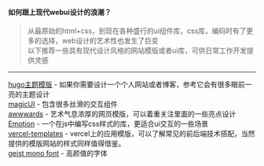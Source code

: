 #### 如何跟上现代webui设计的浪潮？
> 从最原始的html+css，到现在各种盛行的ui组件库，css库，编码时有了更多的选择，web设计的艺术性也发生了巨变   
> 以下推荐一些具有现代设计风格的网站模版或者ui库，可供日常工作开发提供灵感

---

[hugo主题模版](https://themes.gohugo.io/) - 如果你需要设计一个个人网站或者博客，参考它会有很多眼前一亮的主题设计   
[magicUI](https://magicui.design/docs/components/dock) - 包含很多丝滑的交互组件   
[awwwards](https://www.awwwards.com/) - 艺术气息浓厚的网页模版，可以着重关注里面的一些亮点设计   
[Emotion](https://emotion.sh/docs/introduction) - 一个在js中编写css样式的库，更适合ui交互的一些场景   
[vercel-templates](https://vercel.com/templates) - vercel上的应用模版，可以了解常见的前后端技术搭配，当然提供的模版网站的样式同样值得借鉴。  
[geist mono font](https://befonts.com/geist-mono-font-family.html) - 高颜值的字体


